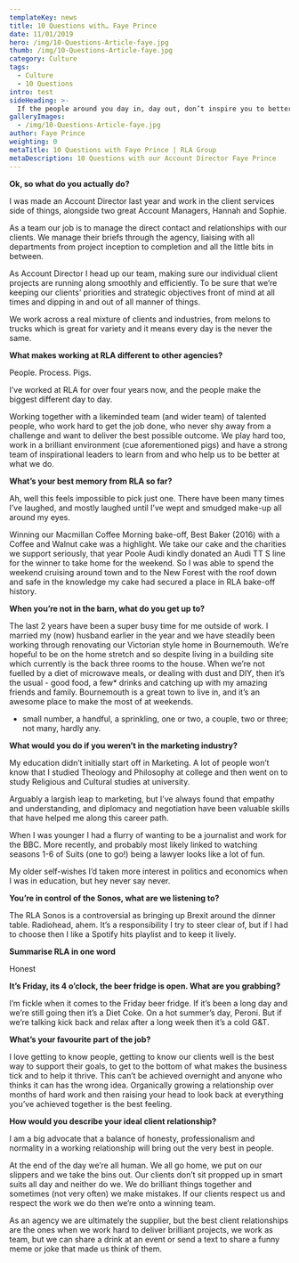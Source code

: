 ```yaml
---
templateKey: news
title: 10 Questions with… Faye Prince
date: 11/01/2019
hero: /img/10-Questions-Article-faye.jpg
thumb: /img/10-Questions-Article-faye.jpg
category: Culture
tags:
  - Culture
  - 10 Questions
intro: test
sideHeading: >-
  If the people around you day in, day out, don’t inspire you to better things then you’re probably in the wrong job.
galleryImages:
  - /img/10-Questions-Article-faye.jpg
author: Faye Prince
weighting: 0
metaTitle: 10 Questions with Faye Prince | RLA Group
metaDescription: 10 Questions with our Account Director Faye Prince
---
```


**Ok, so what do you actually do?**

I was made an Account Director last year and work in the client services side of things, alongside two great Account Managers, Hannah and Sophie.

As a team our job is to manage the direct contact and relationships with our clients. We manage their briefs through the agency, liaising with all departments from project inception to completion and all the little bits in between.
 
As Account Director I head up our team, making sure our individual client projects are running along smoothly and efficiently. To be sure that we’re keeping our clients’ priorities and strategic objectives front of mind at all times and dipping in and out of all manner of things.  

We work across a real mixture of clients and industries, from melons to trucks which is great for variety and it means every day is the never the same. 


**What makes working at RLA different to other agencies?**

People. Process. Pigs.

I’ve worked at RLA for over four years now, and the people make the biggest different day to day. 

Working together with a likeminded team (and wider team) of talented people, who work hard to get the job done, who never shy away from a challenge and want to deliver the best possible outcome. 
We play hard too, work in a brilliant environment (cue aforementioned pigs) and have a strong team of inspirational leaders to learn from and who help us to be better at what we do.  

**What’s your best memory from RLA so far?**

Ah, well this feels impossible to pick just one. There have been many times I’ve laughed, and mostly laughed until I’ve wept and smudged make-up all around my eyes. 

Winning our Macmillan Coffee Morning bake-off, Best Baker (2016) with a Coffee and Walnut cake was a highlight. We take our cake and the charities we support seriously, that year Poole Audi kindly donated an Audi TT S line for the winner to take home for the weekend. So I was able to spend the weekend cruising around town and to the New Forest with the roof down and safe in the knowledge my cake had secured a place in RLA bake-off history. 

**When you’re not in the barn, what do you get up to?**

The last 2 years have been a super busy time for me outside of work. I married my (now) husband earlier in the year and we have steadily been working through renovating our Victorian style home in Bournemouth. We’re hopeful to be on the home stretch and so despite living in a building site which currently is the back three rooms to the house. When we’re not fuelled by a diet of microwave meals, or dealing with dust and DIY, then it’s the usual - good food, a few* drinks and catching up with my amazing friends and family. Bournemouth is a great town to live in, and it’s an awesome place to make the most of at weekends. 

* small number, a handful, a sprinkling, one or two, a couple, two or three; not many, hardly any. 

**What would you do if you weren’t in the marketing industry?**

My education didn’t initially start off in Marketing. A lot of people won’t know that I studied Theology and Philosophy at college and then went on to study Religious and Cultural studies at university. 

Arguably a largish leap to marketing, but I’ve always found that empathy and understanding, and diplomacy and negotiation have been valuable skills that have helped me along this career path. 

When I was younger I had a flurry of wanting to be a journalist and work for the BBC. More recently, and probably most likely linked to watching seasons 1-6 of Suits (one to go!) being a lawyer looks like a lot of fun.

My older self-wishes I’d taken more interest in politics and economics when I was in education, but hey never say never. 

**You’re in control of the Sonos, what are we listening to?**

The RLA Sonos is a controversial as bringing up Brexit around the dinner table. Radiohead, ahem. 
It’s a responsibility I try to steer clear of, but if I had to choose then I like a Spotify hits playlist and to keep it lively.  

**Summarise RLA in one word**

Honest

**It’s Friday, its 4 o’clock, the beer fridge is open. What are you grabbing?**

I’m fickle when it comes to the Friday beer fridge. If it’s been a long day and we’re still going then it’s a Diet Coke. On a hot summer’s day, Peroni. But if we’re talking kick back and relax after a long week then it’s a cold G&T.  


**What’s your favourite part of the job?**

I love getting to know people, getting to know our clients well is the best way to support their goals, to get to the bottom of what makes the business tick and to help it thrive. This can’t be achieved overnight and anyone who thinks it can has the wrong idea. Organically growing a relationship over months of hard work and then raising your head to look back at everything you’ve achieved together is the best feeling.  

**How would you describe your ideal client relationship?**

I am a big advocate that a balance of honesty, professionalism and normality in a working relationship will bring out the very best in people. 

At the end of the day we’re all human. We all go home, we put on our slippers and we take the bins out. 
Our clients don’t sit propped up in smart suits all day and neither do we. We do brilliant things together and sometimes (not very often) we make mistakes. If our clients respect us and respect the work we do then we’re onto a winning team. 

As an agency we are ultimately the supplier, but the best client relationships are the ones when we work hard to deliver brilliant projects, we work as team, but we can share a drink at an event or send a text to share a funny meme or joke that made us think of them. 

